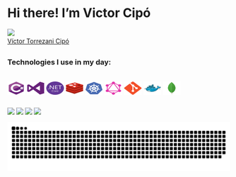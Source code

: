 # Hi there! I’m Victor Cipó

<div>
  <a href="https://github.com/victorcipo">
  <img height="180em" src="https://github-readme-stats.vercel.app/api?username=victorcipo&show_icons=true&theme=dracula&include_all_commits=true&count_private=true"/>
  <!--<img height="180em" src="https://github-readme-stats.vercel.app/api/top-langs/?username=victorcipo&layout=compact&langs_count=7&theme=dracula"/>-->
</div>
  
  <div class="badge-base LI-profile-badge" data-locale="pt_BR" data-size="medium" data-theme="dark" data-type="VERTICAL" data-vanity="victorcipo" data-version="v1"><a class="badge-base__link LI-simple-link" href="https://br.linkedin.com/in/victorcipo?trk=profile-badge">Víctor Torrezani Cipó</a></div>
  
##
  
### Technologies I use in my day:
  
 <div style="display: inline_block"><br>
   <img align="center" alt="csharp" height="30" width="40" src="https://github.com/devicons/devicon/blob/master/icons/csharp/csharp-original.svg">
   <img align="center" alt="visualstudio" height="30" width="40" src="https://github.com/devicons/devicon/blob/master/icons/visualstudio/visualstudio-plain.svg">
   <img align="center" alt="dotnetcore" height="30" width="40" src="https://github.com/devicons/devicon/blob/master/icons/dotnetcore/dotnetcore-original.svg">
   <img align="center" alt="redis" height="30" width="40" src="https://github.com/devicons/devicon/blob/master/icons/redis/redis-original.svg">
   <img align="center" alt="kubernetes" height="30" width="40" src="https://github.com/devicons/devicon/blob/master/icons/kubernetes/kubernetes-plain.svg">
   <img align="center" alt="graphql" height="30" width="40" src="https://github.com/devicons/devicon/blob/master/icons/graphql/graphql-plain.svg">
   <img align="center" alt="git" height="30" width="40" src="https://github.com/devicons/devicon/blob/master/icons/git/git-original.svg">
   <img align="center" alt="docker" height="30" width="40" src="https://github.com/devicons/devicon/blob/master/icons/docker/docker-original.svg">
   <img align="center" alt="mongodb" height="30" width="40" src="https://github.com/devicons/devicon/blob/master/icons/mongodb/mongodb-original.svg">
</div>
  
 ##

<div>
  <a href="https://www.linkedin.com/in/victorcipo/" target="_blank"><img src="https://img.shields.io/badge/LinkedIn-0077B5?style=for-the-badge&logo=linkedin&logoColor=white" target="_blank"></a>
  <a href="https://api.whatsapp.com/send?phone=5516981145859&text=Olá!%20Vi%20seu%20perfil%20no%20GitHub%20e%20gostaria%20de%20conversar%20contigo!" target="_blank"><img src="https://img.shields.io/badge/WhatsApp-25D366?style=for-the-badge&logo=whatsapp&logoColor=white" target="_blank"></a>
  <a href="https://www.instagram.com/victor.cipo/" target="_blank"><img src="https://img.shields.io/badge/Instagram-E4405F?style=for-the-badge&logo=instagram&logoColor=white" target="_blank"></a>
  <a href="mailto:victor.cipo@outlook.com" target="_blank"><img src="https://img.shields.io/badge/Microsoft_Outlook-0078D4?style=for-the-badge&logo=microsoft-outlook&logoColor=white" target="_blank"></a>
  
  ![Snake animation](https://github.com/victorcipo/victorcipo/blob/output/github-contribution-grid-snake.svg)
</div>
  
<!--
**victorcipo/victorcipo** is a ✨ _special_ ✨ repository because its `README.md` (this file) appears on your GitHub profile.

Here are some ideas to get you started:

- 🔭 I’m currently working on ...
- 🌱 I’m currently learning ...
- 👯 I’m looking to collaborate on ...
- 🤔 I’m looking for help with ...
- 💬 Ask me about ...
- 📫 How to reach me: ...
- 😄 Pronouns: ...
- ⚡ Fun fact: ...
-->
